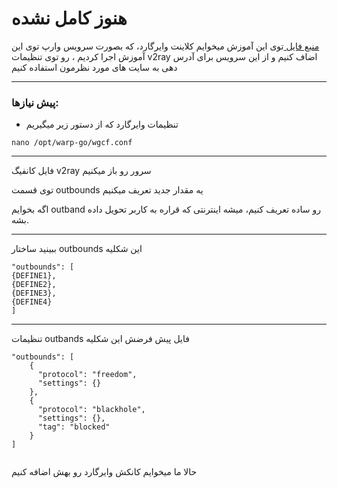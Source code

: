 
# هنوز کامل نشده

[منبع فایل
](https://xtls.github.io/config/outbounds/wireguard.html#outboundconfigurationobject)
توی این آموزش میخوایم کلاینت وایرگارد، که بصورت سرویس وارپ توی این آموزش اجرا کردیم ، رو توی تنظیمات v2ray اضاف کنیم و از این سرویس برای آدرس دهی به سایت های مورد نظرمون استفاده کنیم


***

### پیش نیازها:

  - تنظیمات وایرگارد که از دستور زیر میگیریم

```
nano /opt/warp-go/wgcf.conf
```


***

فایل کانفیگ v2ray سرور رو باز میکنیم



توی قسمت  outbounds یه مقدار جدید تعریف میکنیم

اگه بخوایم outband رو ساده تعریف کنیم، میشه اینترنتی که قراره به کاربر تحویل داده بشه.


***

ببینید ساختار outbounds این شکلیه


```
"outbounds": [
{DEFINE1},
{DEFINE2},
{DEFINE3},
{DEFINE4}
]
```

***
تنظیمات outbands فایل پیش فرضش این شکلیه

```
"outbounds": [
    {
      "protocol": "freedom",
      "settings": {}
    },
    {
      "protocol": "blackhole",
      "settings": {},
      "tag": "blocked"
    }
]
  
  ```

حالا ما میخوایم کانکش وایرگارد رو بهش اضافه کنیم
